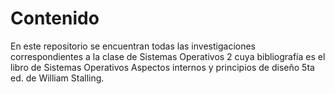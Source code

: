 # Contenido

En este repositorio se encuentran todas las investigaciones correspondientes a la clase de Sistemas Operativos 2 cuya bibliografía es el libro de Sistemas Operativos Aspectos internos y principios  de diseño 5ta ed. de William Stalling.
